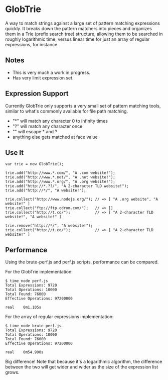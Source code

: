 # GlobTrie

A way to match strings against a large set of pattern matching expressions quickly. It breaks down the pattern matchers into pieces and organizes them in a Trie (prefix search tree) structure, allowing them to be searched in roughly logarithmic time, versus linear time for just an array of regular expressions, for instance.

## Notes

* This is very much a work in progress.
* Has very limit expression set.

## Expression Support

Currently GlobTrie only supports a very small set of pattern matching tools, similar to what's commonly available for file path matching.

* "*" will match any character 0 to infinity times
* "?" will match any character once
* "\" will escape * and ?
* anything else gets matched at face value

## Use It

    var trie = new GlobTrie();
    
    trie.add("http://www.*.com/", "A .com website!");
    trie.add("http://www.*.net/", "A .net website!");
    trie.add("http://www.*.org/", "A .org website!");
    trie.add("http://*.??/", "A 2-character TLD website!");
    trie.add("http://*/", "A website!");
    
    trie.collect("http://www.nodejs.org/"); // => [ "A .org website", "A website!" ]
    trie.collect("ftp://ftp.cdrom.com/");   // => []
    trie.collect("http://t.co/");           // => [ "A 2-character TLD website!", "A website!" ]
    
    trie.remove("http://*/", "A website!");
    trie.collect("http://t.co/");           // => [ "A 2-character TLD website!" ]

## Performance

Using the brute-perf.js and perf.js scripts, performance can be compared.

For the GlobTrie implementation:

    $ time node perf.js
    Total Expressions: 9720
    Total Operations: 10000
    Total Found: 76000
    Effective Operations: 97200000

    real	0m1.105s

For the array of regular expressions implementation:

    $ time node brute-perf.js
    Total Expressions: 9720
    Total Operations: 10000
    Total Found: 76000
    Effective Operations: 97200000

    real	0m54.990s

Big difference! Note that because it's a logarithmic algorithm, the difference between the two will get wider and wider as the size of the expression list grows.